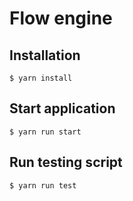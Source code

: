 # Flow engine

## Installation

```
$ yarn install
```

## Start application
```
$ yarn run start
```

## Run testing script
```
$ yarn run test
```
